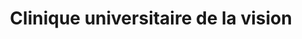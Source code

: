 ---
title: "Clinique universitaire de la vision"
url: /montreal/clinique-universitaire-de-la-vision/
shop: optician
---